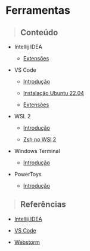 # Ferramentas

> ## **Conteúdo**

- Intellij IDEA

  - [Extensões](/tools/intellij-idea/extentions.md)

- VS Code

  - [Introdução](/tools/vs-code/introducao.md)

  - [Instalação Ubuntu 22.04](/tools/vs-code/instalation-ubuntu.md)

  - [Extensões](/tools/vs-code/extensoes.md)

- WSL 2

  - [Introdução](/tools/wsl-2/introducao.md)

  - [Zsh no WSl 2](/tools/wsl-2/zsh-no-wsl-2.md)

- Windows Terminal

  - [Introdução](/tools/windows-terminal/introducao.md)

- PowerToys

  - [Introdução](/tools/powertoys/introducao.md)

> ## **Referências**

- [Intellij IDEA](/tools/intellij-idea/references.md)

- [VS Code](/tools/vs-code/references.md)

- [Webstorm](/tools/webstorm/references.md)
